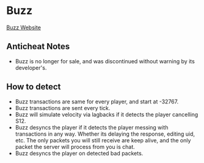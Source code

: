 # Buzz
[Buzz Website](https://buzzanticheat.com/)

## Anticheat Notes
- Buzz is no longer for sale, and was discontinued without warning by its developer's.

## How to detect
- Buzz transactions are same for every player, and start at -32767.
- Buzz transactions are sent every tick.
- Buzz will simulate velocity via lagbacks if it detects the player cancelling S12.
- Buzz desyncs the player if it detects the player messing with transactions in any way. Whether its delaying the response, editing uid, etc. The only packets you will still receive are keep alive, and the only packet the server will process from you is chat.
- Buzz desyncs the player on detected bad packets.
